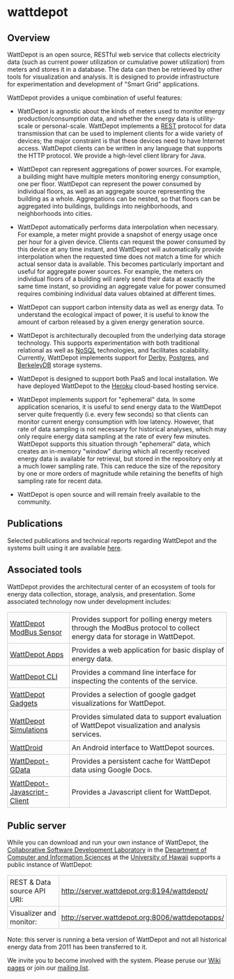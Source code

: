 wattdepot
=========
<h2><a name="Overview"></a>Overview<a href="#Overview" class="section_anchor"></a></h2><p>WattDepot is an open source, RESTful web service that collects electricity data (such as current power utilization or cumulative power utilization) from meters and stores it in a database. The data can then be retrieved by other tools for visualization and analysis.  It is designed to provide infrastructure for experimentation and development of &quot;Smart Grid&quot; applications.  </p><p>WattDepot provides a unique combination of useful features: </p><ul><li>WattDepot is agnostic about the kinds of meters used to monitor energy production/consumption data, and whether the energy data is utility-scale or personal-scale.  WattDepot implements a <a href="http://en.wikipedia.org/wiki/Representational_State_Transfer" rel="nofollow">REST</a> protocol for data transmission that can be used to implement clients for a wide variety of devices; the major constraint is that these devices need to have Internet access.  WattDepot clients can be written in any language that supports the HTTP protocol. We provide a high-level client library for Java.  </li></ul><ul><li>WattDepot can represent aggregations of power sources.  For example, a building might have multiple meters monitoring energy consumption, one per floor.  WattDepot can represent the power consumed by individual floors, as well as an aggregate source representing the building as a whole.  Aggregations can be nested, so that floors can be aggregated into buildings, buildings into neighborhoods, and neighborhoods into cities.  </li></ul><ul><li>WattDepot automatically performs data interpolation when necessary.  For example, a meter might provide a snapshot of energy usage once per hour for a given device. Clients can request the power consumed by this device at any time instant, and WattDepot will automatically provide interpolation when the requested time does not match a time for which actual sensor data is available.  This becomes particularly important and useful for aggregate power sources. For example, the meters on individual floors of a building will rarely send their data at exactly the same time instant, so providing an aggregate value for power consumed requires combining individual data values obtained at different times.  </li></ul><ul><li>WattDepot can support carbon intensity data as well as energy data.  To understand the ecological impact of power, it is useful to know the amount of carbon released by a given energy generation source.   </li></ul><ul><li>WattDepot is architecturally decoupled from the underlying data storage technology. This supports experimentation with both traditional relational as well as <a href="http://en.wikipedia.org/wiki/Nosql" rel="nofollow">NoSQL</a> technologies, and facilitates scalability.  Currently, WattDepot implements support for <a href="http://db.apache.org/derby/" rel="nofollow">Derby</a>, <a href="http://www.postgresql.org/" rel="nofollow">Postgres</a>, and <a href="http://www.oracle.com/technetwork/products/berkeleydb/overview/index.html" rel="nofollow">BerkeleyDB</a> storage systems. </li></ul><ul><li>WattDepot is designed to support both PaaS and local installation.  We have deployed WattDepot to the <a href="http://heroku.com" rel="nofollow">Heroku</a> cloud-based hosting service.  </li></ul><ul><li>WattDepot implements support for &quot;ephemeral&quot; data.  In some application scenarios, it is useful to send energy data to the WattDepot server quite frequently (i.e. every few seconds) so that clients can monitor current energy consumption with low latency.  However, that rate of data sampling is not necessary for historical analyses, which may only require energy data sampling at the rate of every few minutes.   WattDepot supports this situation through &quot;ephemeral&quot; data, which creates an in-memory &quot;window&quot; during which all recently received energy data is available for retrieval, but stored in the repository only at a much lower sampling rate.  This can reduce the size of the repository by one or more orders of magnitude while retaining the benefits of high sampling rate for recent data.  </li></ul><ul><li>WattDepot is open source and will remain freely available to the community. </li></ul><h2><a name="Publications"></a>Publications<a href="#Publications" class="section_anchor"></a></h2><p>Selected publications and technical reports regarding WattDepot and the systems built using it are available  <a href="http://www.citeulike.org/group/3370/tag/wattdepot" rel="nofollow">here</a>. </p><h2><a name="Associated_tools"></a>Associated tools<a href="#Associated_tools" class="section_anchor"></a></h2><p>WattDepot provides the architectural center of an ecosystem of tools for energy data collection,  storage, analysis, and presentation. Some associated technology now under development includes: </p><p><table class="wikitable"><tr><td style="border: 1px solid #ccc; padding: 5px;"> <a href="http://code.google.com/p/wattdepot-sensor-modbus/" rel="nofollow">WattDepot ModBus Sensor</a></td><td style="border: 1px solid #ccc; padding: 5px;"> Provides support for polling energy meters through the ModBus protocol to collect energy data for storage in WattDepot. </td></tr> <tr><td style="border: 1px solid #ccc; padding: 5px;"> <a href="http://code.google.com/p/wattdepot-apps/" rel="nofollow">WattDepot Apps</a> </td><td style="border: 1px solid #ccc; padding: 5px;"> Provides a web application for basic display of energy data. </td></tr> <tr><td style="border: 1px solid #ccc; padding: 5px;"> <a href="http://code.google.com/p/wattdepot-cli/" rel="nofollow">WattDepot CLI</a> </td><td style="border: 1px solid #ccc; padding: 5px;"> Provides a command line interface for inspecting the contents of the service. </td></tr> <tr><td style="border: 1px solid #ccc; padding: 5px;"> <a href="http://code.google.com/p/wattdepot-ui-googlegadgets/" rel="nofollow">WattDepot Gadgets</a> </td><td style="border: 1px solid #ccc; padding: 5px;"> Provides a selection of google gadget visualizations for WattDepot. </td></tr> <tr><td style="border: 1px solid #ccc; padding: 5px;"> <a href="http://code.google.com/p/wattdepot-simulation/" rel="nofollow">WattDepot Simulations</a> </td><td style="border: 1px solid #ccc; padding: 5px;"> Provides simulated data to support evaluation of WattDepot visualization and analysis services. </td></tr> <tr><td style="border: 1px solid #ccc; padding: 5px;"> <a href="http://wiki.github.com/remyb/WattDroid/" rel="nofollow">WattDroid</a> </td><td style="border: 1px solid #ccc; padding: 5px;"> An Android interface to WattDepot sources. </td></tr> <tr><td style="border: 1px solid #ccc; padding: 5px;"> <a href="http://code.google.com/p/wattdepot-gdata/" rel="nofollow">WattDepot-GData</a> </td><td style="border: 1px solid #ccc; padding: 5px;"> Provides a persistent cache for WattDepot data using Google Docs. </td></tr> <tr><td style="border: 1px solid #ccc; padding: 5px;"> <a href="http://code.google.com/p/wattdepot-javascript-client/" rel="nofollow">WattDepot-Javascript-Client</a> </td><td style="border: 1px solid #ccc; padding: 5px;"> Provides a Javascript client for WattDepot. </td></tr> </table></p><h2><a name="Public_server"></a>Public server<a href="#Public_server" class="section_anchor"></a></h2><p>While you can download and run your own instance of WattDepot, the <a href="http://csdl.ics.hawaii.edu" rel="nofollow">Collaborative Software Development Laboratory</a> in the <a href="http://www.ics.hawaii.edu" rel="nofollow">Department of Computer and Information Sciences</a> at the <a href="http://www.hawaii.edu" rel="nofollow">University of Hawaii</a> supports a public instance of WattDepot: </p><p><table class="wikitable"><tr><td style="border: 1px solid #ccc; padding: 5px;"> REST &amp; Data source API URI: </td><td style="border: 1px solid #ccc; padding: 5px;"> <a href="http://server.wattdepot.org:8194/wattdepot/" rel="nofollow">http://server.wattdepot.org:8194/wattdepot/</a> </td></tr> <tr><td style="border: 1px solid #ccc; padding: 5px;"> Visualizer and monitor: </td><td style="border: 1px solid #ccc; padding: 5px;"> <a href="http://server.wattdepot.org:8006/wattdepotapps/" rel="nofollow">http://server.wattdepot.org:8006/wattdepotapps/</a> </td></tr> </table></p><p>Note: this server is running a beta version of WattDepot and not all historical energy data from 2011 has been transferred to it. </p><p>We invite you to become involved with the system. Please peruse our <a href="http://code.google.com/p/wattdepot/w/list" rel="nofollow">Wiki pages</a> or join our <a href="http://groups.google.com/group/wattdepot-users" rel="nofollow">mailing list</a>.  </p><p>  </p>
 </td>
 </tr>
</table>
